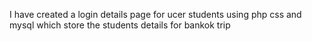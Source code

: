 I have created a login details page for ucer students using php css and mysql which store the students details for bankok trip
